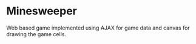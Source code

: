 # Minesweeper
Web based game implemented using AJAX for game data and canvas for drawing the game cells. 

